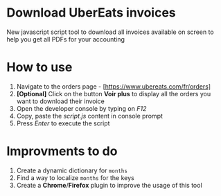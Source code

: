 # Download UberEats invoices

New javascript script tool to download all invoices available on screen to help you get all PDFs for your accounting

# How to use

1. Navigate to the orders page - [https://www.ubereats.com/fr/orders]
2. **[Optional]** Click on the button **Voir plus** to display all the orders you want to download their invoice
3. Open the developer console by typing on _F12_
4. Copy, paste the _script.js_ content in console prompt
5. Press _Enter_ to execute the script

# Improvments to do

1. Create a dynamic dictionary for `months`
2. Find a way to localize `months` for the keys
3. Create a **Chrome**/**Firefox** plugin to improve the usage of this tool
